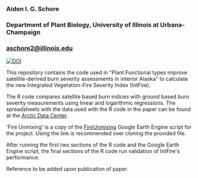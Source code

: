 ### Aiden I. G. Schore
### Department of Plant Biology, University of Illinois at Urbana-Champaign
### [aschore2@illinois.edu](mailto:aschore2@illinois.edu)

[![DOI](https://zenodo.org/badge/DOI/10.5281/zenodo.14360231.svg)](https://doi.org/10.5281/zenodo.14360231)

This repository contains the code used in "Plant Functional types improve satellite-derived burn severity assessments in interior Alaska" to calculate
the new Integrated Vegetation-Fire Severity Index (IntFire).

The R code compares satellite based burn indices with ground based burn severity measurements using linear and logarithmic regressions.
The spreadsheets with the data used with the R code in the paper can be found at the [Arctic Data Center](https://doi.org/10.18739/A25H7BW3S).

'Fire Unmixing' is a copy of the [FireUnmixing](https://code.earthengine.google.com/88c730cdfb38c808b4ef791fd36d8ed7) Google Earth Engine script for the project. 
Using the link is recommended over cloning the provided file.

After running the first two sections of the R code and the Google Earth Engine script, the final sections of the R code run validation of IntFire's performance.

Reference to be added upon publication of paper.

